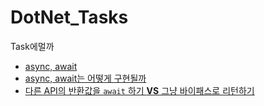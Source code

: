# DotNet_Tasks
Task에멀까

* [async, await](https://github.com/pjc0247/async_await)
* [async, await는 어떻게 구현될까](https://github.com/pjc0247/behind_async_await)
* [다른 API의 반환값을 `await` 하기 __VS__ 그냥 바이패스로 리턴하기](task_vs_await_task.md)
